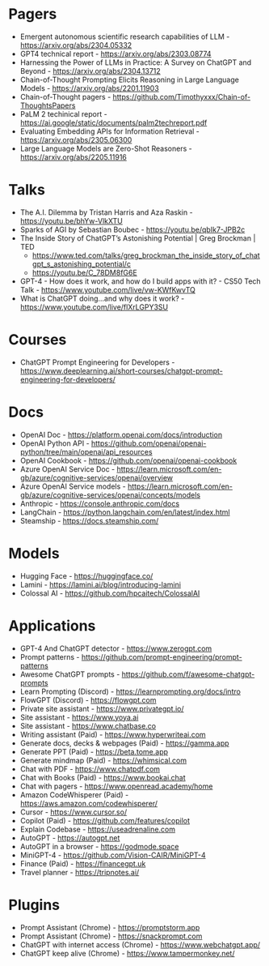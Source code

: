 # Pagers
- Emergent autonomous scientific research capabilities of LLM - https://arxiv.org/abs/2304.05332
- GPT4 technical report - https://arxiv.org/abs/2303.08774
- Harnessing the Power of LLMs in Practice: A Survey on ChatGPT and Beyond - https://arxiv.org/abs/2304.13712
- Chain-of-Thought Prompting Elicits Reasoning in Large Language Models - https://arxiv.org/abs/2201.11903
- Chain-of-Thought pagers - https://github.com/Timothyxxx/Chain-of-ThoughtsPapers
- PaLM 2 techinical report - https://ai.google/static/documents/palm2techreport.pdf
- Evaluating Embedding APIs for Information Retrieval - https://arxiv.org/abs/2305.06300
- Large Language Models are Zero-Shot Reasoners - https://arxiv.org/abs/2205.11916

# Talks
- The A.I. Dilemma by Tristan Harris and Aza Raskin - https://youtu.be/bhYw-VlkXTU
- Sparks of AGI by Sebastian Boubec - https://youtu.be/qbIk7-JPB2c
- The Inside Story of ChatGPT’s Astonishing Potential | Greg Brockman | TED
  - https://www.ted.com/talks/greg_brockman_the_inside_story_of_chatgpt_s_astonishing_potential/c
  - https://youtu.be/C_78DM8fG6E
- GPT-4 - How does it work, and how do I build apps with it? - CS50 Tech Talk - https://www.youtube.com/live/vw-KWfKwvTQ
- What is ChatGPT doing...and why does it work? - https://www.youtube.com/live/flXrLGPY3SU

# Courses
- ChatGPT Prompt Engineering for Developers - https://www.deeplearning.ai/short-courses/chatgpt-prompt-engineering-for-developers/

# Docs
- OpenAI Doc - https://platform.openai.com/docs/introduction
- OpenAI Python API - https://github.com/openai/openai-python/tree/main/openai/api_resources
- OpenAI Cookbook - https://github.com/openai/openai-cookbook
- Azure OpenAI Service Doc - https://learn.microsoft.com/en-gb/azure/cognitive-services/openai/overview
- Azure OpenAI Service models - https://learn.microsoft.com/en-gb/azure/cognitive-services/openai/concepts/models
- Anthropic - https://console.anthropic.com/docs
- LangChain - https://python.langchain.com/en/latest/index.html
- Steamship - https://docs.steamship.com/

# Models
- Hugging Face - https://huggingface.co/
- Lamini - https://lamini.ai/blog/introducing-lamini
- Colossal AI - https://github.com/hpcaitech/ColossalAI

# Applications
- GPT-4 And ChatGPT detector - https://www.zerogpt.com
- Prompt patterns - https://github.com/prompt-engineering/prompt-patterns
- Awesome ChatGPT prompts - https://github.com/f/awesome-chatgpt-prompts
- Learn Prompting (Discord) - https://learnprompting.org/docs/intro
- FlowGPT (Discord) - https://flowgpt.com
- Private site assistant - https://www.privategpt.io/
- Site assistant - https://www.yoya.ai
- Site assistant - https://www.chatbase.co
- Writing assistant (Paid) - https://www.hyperwriteai.com
- Generate docs, decks & webpages (Paid) - https://gamma.app
- Generate PPT (Paid) - https://beta.tome.app
- Generate mindmap (Paid) - https://whimsical.com
- Chat with PDF - https://www.chatpdf.com
- Chat with Books (Paid) - https://www.bookai.chat
- Chat with pagers - https://www.openread.academy/home
- Amazon CodeWhisperer (Paid) - https://aws.amazon.com/codewhisperer/
- Cursor - https://www.cursor.so/
- Copilot (Paid) - https://github.com/features/copilot
- Explain Codebase - https://useadrenaline.com
- AutoGPT - https://autogpt.net	
- AutoGPT in a browser - https://godmode.space
- MiniGPT-4 - https://github.com/Vision-CAIR/MiniGPT-4
- Finance (Paid) - https://financegpt.uk
- Travel planner - https://tripnotes.ai/

# Plugins
- Prompt Assistant (Chrome) - https://promptstorm.app
- Prompt Assistant (Chrome) - https://snackprompt.com
- ChatGPT with internet access (Chrome) - https://www.webchatgpt.app/
- ChatGPT keep alive (Chrome) - https://www.tampermonkey.net/
